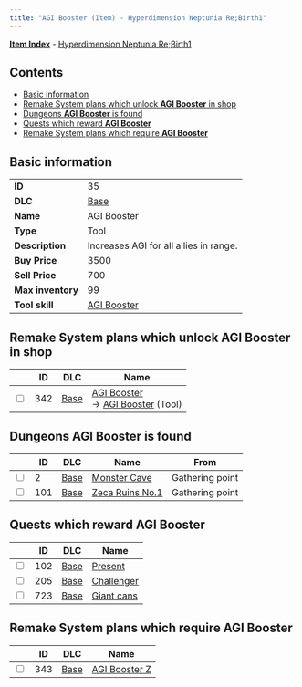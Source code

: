 ```yaml
---
title: "AGI Booster (Item) - Hyperdimension Neptunia Re;Birth1"
---
```


[**Item Index**](/neptunia/rb1/item/index.html) - [Hyperdimension Neptunia Re;Birth1](/neptunia/rb1)

## Contents

- [Basic information](#basic-information)
- [Remake System plans which unlock **AGI Booster** in shop](#remake-system-plans-which-unlock-agi-booster-in-shop)
- [Dungeons **AGI Booster** is found](#dungeons-agi-booster-is-found)
- [Quests which reward **AGI Booster**](#quests-which-reward-agi-booster)
- [Remake System plans which require **AGI Booster**](#remake-system-plans-which-require-agi-booster)

## Basic information

|   |   |
| -- | -- |
| **ID** | 35 |
| **DLC** | [Base](/neptunia/rb1/dlc/1-base.html) |
| **Name** | AGI Booster |
| **Type** | Tool |
| **Description** | Increases AGI for all allies in range. |
| **Buy Price** | 3500 |
| **Sell Price** | 700 |
| **Max inventory** | 99 |
| **Tool skill** | [AGI Booster](/neptunia/rb1/skill/1-10035-agi-booster.html) |


## Remake System plans which unlock **AGI Booster** in shop

|    | ID | DLC | Name |
| -- | -- | --- | ---- |
| <input type="checkbox" id="rb1-remake-1-342" class="trackbox" /> | 342 | [Base](/neptunia/rb1/dlc/1-base.html) | [AGI Booster](/neptunia/rb1/remake/1-342-agi-booster.html)<br /> → [AGI Booster](/neptunia/rb1/item/1-35-agi-booster.html) (Tool) |


## Dungeons **AGI Booster** is found

|    | ID | DLC | Name | From |
| -- | -- | --- | ---- | ---- |
| <input type="checkbox" id="rb1-dungeon-1-2" class="trackbox" /> | 2 | [Base](/neptunia/rb1/dlc/1-base.html) | [Monster Cave](/neptunia/rb1/dungeon/1-2-monster-cave.html) | Gathering point |
| <input type="checkbox" id="rb1-dungeon-1-101" class="trackbox" /> | 101 | [Base](/neptunia/rb1/dlc/1-base.html) | [Zeca Ruins No.1](/neptunia/rb1/dungeon/1-101-zeca-ruins-no-1.html) | Gathering point |


## Quests which reward **AGI Booster**

|    | ID | DLC | Name |
| -- | -- | --- | ---- |
| <input type="checkbox" id="rb1-quest-1-102" class="trackbox" /> | 102 | [Base](/neptunia/rb1/dlc/1-base.html) | [Present](/neptunia/rb1/quest/1-102-present.html) |
| <input type="checkbox" id="rb1-quest-1-205" class="trackbox" /> | 205 | [Base](/neptunia/rb1/dlc/1-base.html) | [Challenger](/neptunia/rb1/quest/1-205-challenger.html) |
| <input type="checkbox" id="rb1-quest-1-723" class="trackbox" /> | 723 | [Base](/neptunia/rb1/dlc/1-base.html) | [Giant cans](/neptunia/rb1/quest/1-723-giant-cans.html) |


## Remake System plans which require **AGI Booster**

|    | ID | DLC | Name |
| -- | -- | --- | ---- |
| <input type="checkbox" id="rb1-quest-1-343" class="trackbox" /> | 343 | [Base](/neptunia/rb1/dlc/1-base.html) | [AGI Booster Z](/neptunia/rb1/quest/1-343-agi-booster-z.html) |
